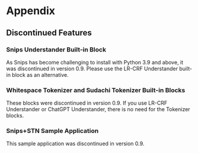 # Appendix

## Discontinued Features

### Snips Understander Built-in Block

As Snips has become challenging to install with Python 3.9 and above, it was discontinued in version 0.9. Please use the LR-CRF Understander built-in block as an alternative.

### Whitespace Tokenizer and Sudachi Tokenizer Built-in Blocks

These blocks were discontinued in version 0.9. If you use LR-CRF Understander or ChatGPT Understander, there is no need for the Tokenizer blocks.

### Snips+STN Sample Application

This sample application was discontinued in version 0.9.

